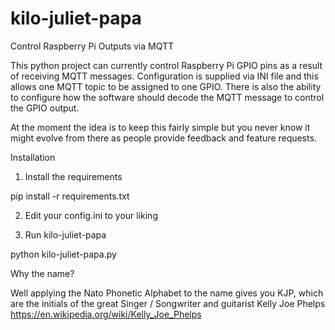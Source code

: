 # kilo-juliet-papa
Control Raspberry Pi Outputs via MQTT

This python project can currently control Raspberry Pi GPIO pins as a result of receiving MQTT messages. Configuration is supplied via INI file and this allows one MQTT topic to be assigned to one GPIO. There is also the ability to configure how the software should decode the MQTT message to control the GPIO output.

At the moment the idea is to keep this fairly simple but you never know it might evolve from there as people provide feedback and feature requests.

Installation

1. Install the requirements

pip install -r requirements.txt

2. Edit your config.ini to your liking

3. Run kilo-juliet-papa

python kilo-juliet-papa.py


Why the name?

Well applying the Nato Phonetic Alphabet to the name gives you KJP, which are the initials of the great Singer / Songwriter and guitarist Kelly Joe Phelps https://en.wikipedia.org/wiki/Kelly_Joe_Phelps


